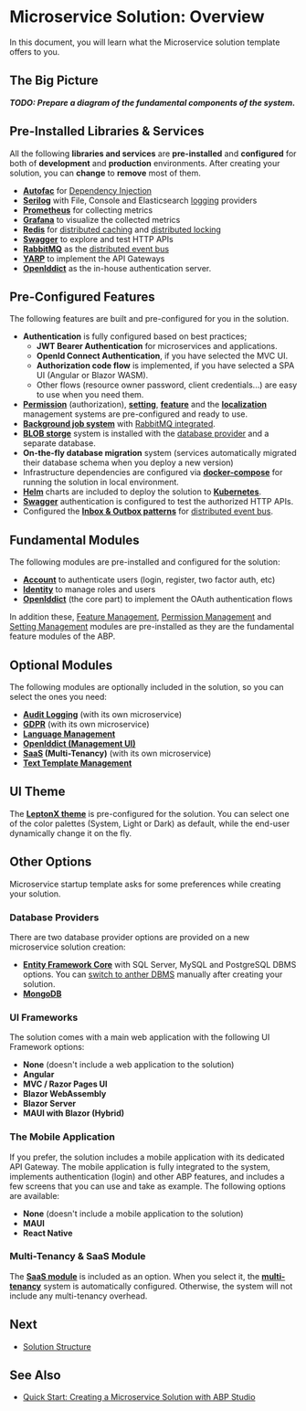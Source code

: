 # Microservice Solution: Overview

In this document, you will learn what the Microservice solution template offers to you.

## The Big Picture

***TODO: Prepare a diagram of the fundamental components of the system.***

## Pre-Installed Libraries & Services

All the following **libraries and services** are **pre-installed** and **configured** for both of **development** and **production** environments. After creating your solution, you can **change** to **remove** most of them.

* **[Autofac](https://autofac.org/)** for [Dependency Injection](https://docs.abp.io/en/abp/latest/Dependency-Injection)
* **[Serilog](https://serilog.net/)** with File, Console and Elasticsearch [logging](https://docs.abp.io/en/abp/latest/Logging) providers
* **[Prometheus](https://prometheus.io/)** for collecting metrics
* **[Grafana](https://grafana.com/)** to visualize the collected metrics
* **[Redis](https://redis.io/)** for [distributed caching](https://docs.abp.io/en/abp/latest/Caching) and [distributed locking](https://docs.abp.io/en/abp/latest/Distributed-Locking)
* **[Swagger](https://swagger.io/)** to explore and test HTTP APIs
* **[RabbitMQ](https://www.rabbitmq.com/)** as the [distributed event bus](https://docs.abp.io/en/abp/latest/Distributed-Event-Bus)
* **[YARP](https://microsoft.github.io/reverse-proxy/)** to implement the API Gateways
* **[OpenIddict](https://github.com/openiddict/openiddict-core)** as the in-house authentication server.

## Pre-Configured Features

The following features are built and pre-configured for you in the solution.

* **Authentication** is fully configured based on best practices;
  * **JWT Bearer Authentication** for microservices and applications.
  * **OpenId Connect Authentication**, if you have selected the MVC UI.
  * **Authorization code flow** is implemented, if you have selected a SPA UI (Angular or Blazor WASM).
  * Other flows (resource owner password, client credentials...) are easy to use when you need them.
* **[Permission](https://docs.abp.io/en/abp/latest/Authorization)** (authorization), **[setting](https://docs.abp.io/en/abp/latest/Settings)**, **[feature](https://docs.abp.io/en/abp/latest/Features)** and the **[localization](https://docs.abp.io/en/abp/latest/Localization)** management systems are pre-configured and ready to use.
* **[Background job system](https://docs.abp.io/en/abp/latest/Background-Jobs)** with [RabbitMQ integrated](https://docs.abp.io/en/abp/latest/Background-Jobs-RabbitMq).
* **[BLOB storge](https://docs.abp.io/en/abp/latest/Blob-Storing)** system is installed with the [database provider](https://docs.abp.io/en/abp/latest/Blob-Storing-Database) and a separate database.
* **On-the-fly database migration** system (services automatically migrated their database schema when you deploy a new version)
* Infrastructure dependencies are configured via **[docker-compose](https://docs.docker.com/compose/)** for running the solution in local environment.
* **[Helm](https://helm.sh/)** charts are included to deploy the solution to **[Kubernetes](https://kubernetes.io/)**.
* **[Swagger](https://swagger.io/)** authentication is configured to test the authorized HTTP APIs.
* Configured the **[Inbox & Outbox patterns](https://docs.abp.io/en/abp/latest/Distributed-Event-Bus#outbox-inbox-for-transactional-events)** for [distributed event bus](https://docs.abp.io/en/abp/latest/Distributed-Event-Bus).

## Fundamental Modules

The following modules are pre-installed and configured for the solution:

* **[Account](../../modules/account.md)** to authenticate users (login, register, two factor auth, etc)
* **[Identity](../../modules/identity.md)** to manage roles and users
* **[OpenIddict](https://docs.abp.io/en/abp/latest/Modules/OpenIddict)** (the core part) to implement the OAuth authentication flows

In addition these, [Feature Management](https://docs.abp.io/en/abp/latest/Modules/Feature-Management), [Permission Management](https://docs.abp.io/en/abp/latest/Modules/Permission-Management) and [Setting Management](https://docs.abp.io/en/abp/latest/Modules/Setting-Management) modules are pre-installed as they are the fundamental feature modules of the ABP.

## Optional Modules

The following modules are optionally included in the solution, so you can select the ones you need:

* **[Audit Logging](../../modules/audit-logging.md)** (with its own microservice)
* **[GDPR](../../modules/gdpr.md)** (with its own microservice)
* **[Language Management](../../modules/language-management.md)**
* **[OpenIddict (Management UI)](../../modules/openiddict.md)**
* **[SaaS](../../modules/saas.md) (Multi-Tenancy)** (with its own microservice)
* **[Text Template Management](../../modules/text-template-management.md)**

## UI Theme

The **[LeptonX theme](https://leptontheme.com/)** is pre-configured for the solution. You can select one of the color palettes (System, Light or Dark) as default, while the end-user dynamically change it on the fly.

## Other Options

Microservice startup template asks for some preferences while creating your solution.

### Database Providers

There are two database provider options are provided on a new microservice solution creation:

* **[Entity Framework Core](https://docs.abp.io/en/abp/latest/Entity-Framework-Core)** with SQL Server, MySQL and PostgreSQL DBMS options. You can [switch to anther DBMS](https://docs.abp.io/en/abp/latest/Entity-Framework-Core-Other-DBMS) manually after creating your solution.
* **[MongoDB](https://docs.abp.io/en/abp/latest/MongoDB)**

### UI Frameworks

The solution comes with a main web application with the following UI Framework options:

* **None** (doesn't include a web application to the solution)
* **Angular**
* **MVC / Razor Pages UI**
* **Blazor WebAssembly**
* **Blazor Server**
* **MAUI with Blazor (Hybrid)**

### The Mobile Application

If you prefer, the solution includes a mobile application with its dedicated API Gateway. The mobile application is fully integrated to the system, implements authentication (login) and other ABP features, and includes a few screens that you can use and take as example. The following options are available:

* **None** (doesn't include a mobile application to the solution)
* **MAUI**
* **React Native**

### Multi-Tenancy & SaaS Module

The **[SaaS module](../../modules/saas.md)** is included as an option. When you select it, the **[multi-tenancy](https://docs.abp.io/en/abp/latest/Multi-Tenancy)** system is automatically configured. Otherwise, the system will not include any multi-tenancy overhead.

## Next

* [Solution Structure](solution-structure.md)

## See Also

* [Quick Start: Creating a Microservice Solution with ABP Studio](../../get-started/microservice.md)
